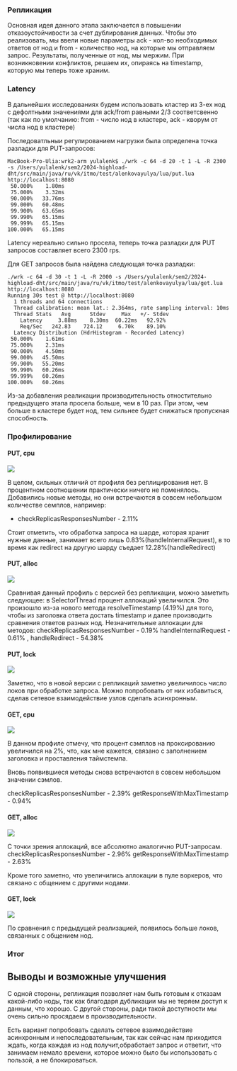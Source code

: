 ### Репликация

Основная идея данного этапа заключается в повышении отказоустойчивости за счет дублирования данных. 
Чтобы это реализовать, мы ввели новые параметры ack - кол-во необходимых ответов от нод и from - количество нод, на которые мы отправляем запрос. 
Результаты, полученные от нод, мы мержим. При возникновении конфликтов, решаем их, опираясь на timestamp, которую мы теперь тоже храним. 


### Latency

В дальнейших исследованиях будем использовать кластер из 3-ех нод с дефолтными значениями для ack/from равными 2/3 соответсвенно (так как по умолчанию: from - число нод в кластере, ack - кворум от числа нод в кластере)

Последоватльныи регулированием нагрузки была определена точка разладки для PUT-запросов:

```
MacBook-Pro-Ulia:wrk2-arm yulalenk$ ./wrk -c 64 -d 20 -t 1 -L -R 2300 -s /Users/yulalenk/sem2/2024-highload-dht/src/main/java/ru/vk/itmo/test/alenkovayulya/lua/put.lua http://localhost:8080
 50.000%    1.80ms
 75.000%    3.32ms
 90.000%   33.76ms
 99.000%   60.48ms
 99.900%   63.65ms
 99.990%   65.15ms
 99.999%   65.15ms
100.000%   65.15ms
```

Latency нереально сильно просела, теперь точка разладки для PUT запросов составляет всего 2300 rps.

Для GET запросов была найдена следующая точка разладки:

```
./wrk -c 64 -d 30 -t 1 -L -R 2000 -s /Users/yulalenk/sem2/2024-highload-dht/src/main/java/ru/vk/itmo/test/alenkovayulya/lua/get.lua http://localhost:8080
Running 30s test @ http://localhost:8080
  1 threads and 64 connections
  Thread calibration: mean lat.: 2.364ms, rate sampling interval: 10ms
  Thread Stats   Avg      Stdev     Max   +/- Stdev
    Latency     3.88ms    8.30ms  60.22ms   92.92%
    Req/Sec   242.83    724.12     6.70k    89.10%
  Latency Distribution (HdrHistogram - Recorded Latency)
 50.000%    1.61ms
 75.000%    2.31ms
 90.000%    4.50ms
 99.000%   45.50ms
 99.900%   55.20ms
 99.990%   60.26ms
 99.999%   60.26ms
100.000%   60.26ms
```

Из-за добавления реаликации производительность отностительно предыдущего этапа просела больше, чем в 10 раз.
При этом, чем больше в кластере будет нод, тем сильнее будет снижаться пропускная способность.



### Профилирование


#### PUT, cpu

![](../results_stage4/asprof-put-cpu.png)

В целом, сильных отличий от профиля без реплицирования нет.
В процентном соотношении практически ничего не поменялось.
Добавились новые методы, но они встречаются в совсем небольшом количестве семплов, например:

- checkReplicasResponsesNumber - 2.11%

Стоит отметить, что обработка запроса на шарде, которая хранит нужные данные, занимает всего лишь 0.83%(handleInternalRequest), в то время как redirect на другую шарду съедает 12.28%(handleRedirect)


#### PUT, alloc

![](../results_stage4/asprof-put-alloc.png)

Сравнивая данный профиль с версией без репликации, можно заметить следующее:
в SelectorThread процент аллокаций увеличился. Это произошло из-за нового метода
resolveTimestamp (4.19%) для того, чтобы из заголовка ответа достать timestamp и далее производить сравнения
ответов разных нод.
Незначительные аллокации для методов:
checkReplicasResponsesNumber - 0.19%
handleInternalRequest - 0.61% , 
handleRedirect - 54.38%


#### PUT, lock

![](../results_stage4/asprof-put-lock.png)

Заметно, что в новой версии с репликаций заметно увеличилось число локов при обработке запроса.
Можно попробовать от них избавиться, сделав сетевое взаимодействие узлов сделать асинхронным.


#### GET, cpu

![](../results_stage4/asprof-get-cpu.png)

В данном профиле отмечу, что процент сэмплов на проксированию увеличился на 2%, что, как мне кажется, связано с заполнением заголовка и проставления таймстемпа.

Вновь появившиеся методы снова встречаются в совсем небольшом значении сэмлов. 

checkReplicasResponsesNumber - 2.39% 
getResponseWithMaxTimestamp - 0.94%


#### GET, alloc

![](../results_stage4/asprof-get-alloc.png)

С точки зрения аллокаций, все абсолютно аналогично PUT-запросам.
checkReplicasResponsesNumber - 2.96%
getResponseWithMaxTimestamp - 2.63%

Кроме того заметно, что увеличились аллокации в пуле воркеров, что связано с общением с другими нодами. 


#### GET, lock

![](../results_stage4/asprof-get-lock.png)

По сравнения с предыдущей реализацией, появилось больше локов, связанных с общением нод.

### Итог 

## Выводы и возможные улучшения

С одной стороны, репликация позволяет нам быть готовым к отказам какой-либо ноды, так как благодаря дубликации мы не теряем доступ к данным, что хорошо.
С другой стороны, ради такой доступности мы очень сильно просядаем в производительности.

Есть вариант попробовать сделать сетевое взаимодействие асинхронным и непоследовательным, так как сейчас нам приходится
ждать, когда каждая из нод получит,обработает запрос и ответит, что занимаем немало времени, которое можно было бы использовать с пользой, а не блокироваться.
